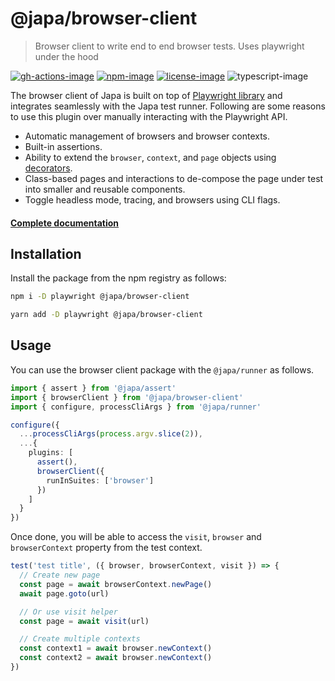 # @japa/browser-client
> Browser client to write end to end browser tests. Uses playwright under the hood

[![gh-actions-image]][gh-actions-url] [![npm-image]][npm-url] [![license-image]][license-url] ![typescript-image]

The browser client of Japa is built on top of [Playwright library](https://playwright.dev/docs/library) and integrates seamlessly with the Japa test runner. Following are some reasons to use this plugin over manually interacting with the Playwright API.

- Automatic management of browsers and browser contexts.
- Built-in assertions.
- Ability to extend the `browser`, `context`, and `page` objects using [decorators](#decorators).
- Class-based pages and interactions to de-compose the page under test into smaller and reusable components.
- Toggle headless mode, tracing, and browsers using CLI flags.

#### [Complete documentation](https://japa.dev/docs/plugins/browser-client)

## Installation
Install the package from the npm registry as follows:

```sh
npm i -D playwright @japa/browser-client

yarn add -D playwright @japa/browser-client
```

## Usage
You can use the browser client package with the `@japa/runner` as follows.

```ts
import { assert } from '@japa/assert'
import { browserClient } from '@japa/browser-client'
import { configure, processCliArgs } from '@japa/runner'

configure({
  ...processCliArgs(process.argv.slice(2)),
  ...{
    plugins: [
      assert(),
      browserClient({
        runInSuites: ['browser']
      })
    ]
  }
})
```

Once done, you will be able to access the `visit`, `browser` and `browserContext` property from the test context.

```ts
test('test title', ({ browser, browserContext, visit }) => {
  // Create new page
  const page = await browserContext.newPage()
  await page.goto(url)

  // Or use visit helper
  const page = await visit(url)

  // Create multiple contexts
  const context1 = await browser.newContext()
  const context2 = await browser.newContext()
})
```

[gh-actions-image]: https://img.shields.io/github/actions/workflow/status/japa/browser-client/test.yml?style=for-the-badge
[gh-actions-url]: https://github.com/japa/browser-client/actions/workflows/test.yml 'Github action'
[npm-image]: https://img.shields.io/npm/v/@japa/browser-client/latest.svg?style=for-the-badge&logo=npm
[npm-url]: https://www.npmjs.com/package/@japa/browser-client/v/latest 'npm'
[typescript-image]: https://img.shields.io/badge/Typescript-294E80.svg?style=for-the-badge&logo=typescript
[license-url]: LICENSE.md
[license-image]: https://img.shields.io/github/license/japa/browser-client?style=for-the-badge
[snyk-image]: https://img.shields.io/snyk/vulnerabilities/github/japa/browser-client?label=Snyk%20Vulnerabilities&style=for-the-badge
[snyk-url]: https://snyk.io/test/github/japa/browser-client?targetFile=package.json 'snyk'
